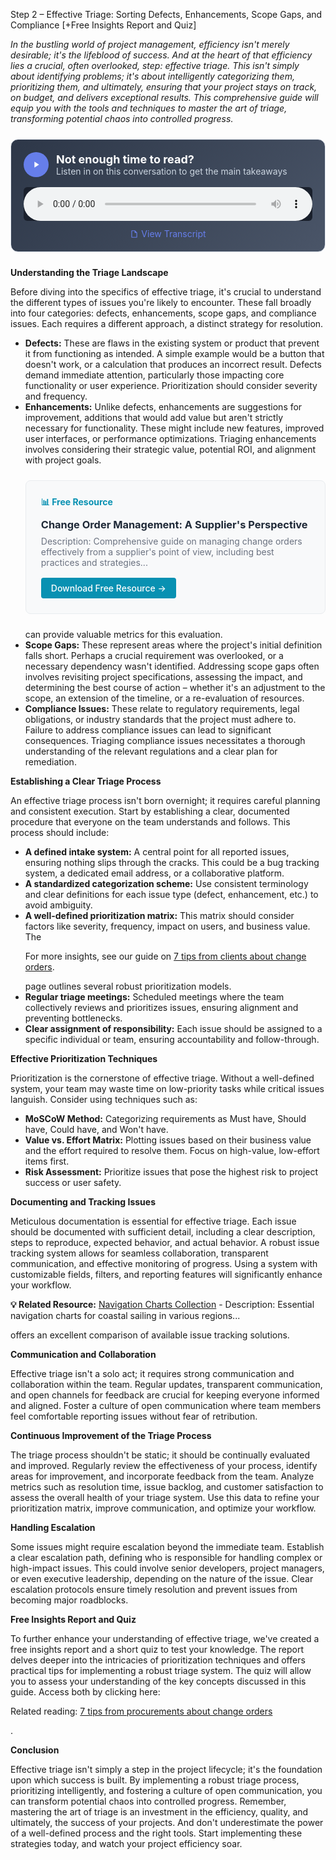 Step 2 – Effective Triage: Sorting Defects, Enhancements, Scope Gaps, and Compliance [+Free Insights Report and Quiz]  <p><i>In the bustling world of project management, efficiency isn't merely desirable; it's the lifeblood of success.  And at the heart of that efficiency lies a crucial, often overlooked, step: effective triage.  This isn't simply about identifying problems; it's about intelligently categorizing them, prioritizing them, and ultimately, ensuring that your project stays on track, on budget, and delivers exceptional results.  This comprehensive guide will equip you with the tools and techniques to master the art of triage, transforming potential chaos into controlled progress.</i></p>


<div style="background: linear-gradient(135deg, #2D3748 0%, #4A5568 100%); padding: 20px; border-radius: 12px; margin: 24px 0; border: 1px solid #E2E8F0;">
  <div style="display: flex; align-items: center; gap: 12px; margin-bottom: 16px;">
    <div style="width: 40px; height: 40px; background: #667eea; border-radius: 50%; display: flex; align-items: center; justify-content: center;">
      <svg width="16" height="16" viewBox="0 0 24 24" fill="white">
        <path d="M8 5v14l11-7z"/>
      </svg>
    </div>
    <div>
      <h3 style="color: white; margin: 0; font-size: 18px; font-weight: bold;">Not enough time to read?</h3>
      <p style="color: #CBD5E0; margin: 0; font-size: 14px;">Listen in on this conversation to get the main takeaways</p>
    </div>
  </div>
  <audio controls style="width: 100%; background: #1A202C; border-radius: 6px;">
    <source src="/podcasts/audio/post-20.wav" type="audio/wav">
    Your browser does not support the audio element.
  </audio>
  <div style="margin-top: 12px; text-align: center;">
    <a href="/podcasts/transcripts/post-20-transcript.txt" 
       style="color: #667eea; text-decoration: none; font-size: 14px; display: inline-flex; align-items: center; gap: 4px;"
       target="_blank">
      <svg width="14" height="14" viewBox="0 0 24 24" fill="currentColor">
        <path d="M14,2H6A2,2 0 0,0 4,4V20A2,2 0 0,0 6,22H18A2,2 0 0,0 20,20V8L14,2M18,20H6V4H13V9H18V20Z"/>
      </svg>
      View Transcript
    </a>
  </div>
</div>

<p><b>Understanding the Triage Landscape</b></p>
<p>Before diving into the specifics of effective triage, it's crucial to understand the different types of issues you're likely to encounter.  These fall broadly into four categories: defects, enhancements, scope gaps, and compliance issues. Each requires a different approach, a distinct strategy for resolution.</p>
<ul>  <li><b>Defects:</b> These are flaws in the existing system or product that prevent it from functioning as intended.  A simple example would be a button that doesn't work, or a calculation that produces an incorrect result. Defects demand immediate attention, particularly those impacting core functionality or user experience.  Prioritization should consider severity and frequency.</li>  <li><b>Enhancements:</b> Unlike defects, enhancements are suggestions for improvement, additions that would add value but aren't strictly necessary for functionality.  These might include new features, improved user interfaces, or performance optimizations. Triaging enhancements involves considering their strategic value, potential ROI, and alignment with project goals.  <div style="background: #f8f9fa; border: 1px solid #e9ecef; border-radius: 8px; padding: 24px; margin: 24px 0;">
<h4 style="color: #0891b2; margin: 0 0 12px 0;">📊 Free Resource</h4>
<h3 style="margin: 0 0 8px 0;"><a href="/resources/change-order-management" style="color: #1f2937; text-decoration: none;">Change Order Management: A Supplier's Perspective</a></h3>
<p style="color: #6b7280; margin: 0 0 16px 0; font-size: 14px;">Description: Comprehensive guide on managing change orders effectively from a supplier's point of view, including best practices and strategies...</p>
<a href="/resources/change-order-management" style="background: #0891b2; color: white; padding: 8px 16px; border-radius: 4px; text-decoration: none; font-weight: 500; display: inline-block;">Download Free Resource →</a>
</div> can provide valuable metrics for this evaluation.</li>  <li><b>Scope Gaps:</b> These represent areas where the project's initial definition falls short.  Perhaps a crucial requirement was overlooked, or a necessary dependency wasn't identified. Addressing scope gaps often involves revisiting project specifications, assessing the impact, and determining the best course of action – whether it's an adjustment to the scope, an extension of the timeline, or a re-evaluation of resources.</li>  <li><b>Compliance Issues:</b>  These relate to regulatory requirements, legal obligations, or industry standards that the project must adhere to. Failure to address compliance issues can lead to significant consequences. Triaging compliance issues necessitates a thorough understanding of the relevant regulations and a clear plan for remediation.</li>
</ul>

<p><b>Establishing a Clear Triage Process</b></p>
<p>An effective triage process isn't born overnight; it requires careful planning and consistent execution.  Start by establishing a clear, documented procedure that everyone on the team understands and follows. This process should include:</p>
<ul>  <li><b>A defined intake system:</b>  A central point for all reported issues, ensuring nothing slips through the cracks. This could be a bug tracking system, a dedicated email address, or a collaborative platform.</li>  <li><b>A standardized categorization scheme:</b>  Use consistent terminology and clear definitions for each issue type (defect, enhancement, etc.) to avoid ambiguity.</li>  <li><b>A well-defined prioritization matrix:</b>  This matrix should consider factors like severity, frequency, impact on users, and business value.  The <p>For more insights, see our guide on <a href="/posts/post-10">7 tips from clients about change orders</a>.</p> page outlines several robust prioritization models.</li>  <li><b>Regular triage meetings:</b>  Scheduled meetings where the team collectively reviews and prioritizes issues, ensuring alignment and preventing bottlenecks.</li>  <li><b>Clear assignment of responsibility:</b>  Each issue should be assigned to a specific individual or team, ensuring accountability and follow-through.</li>
</ul>

<p><b>Effective Prioritization Techniques</b></p>
<p>Prioritization is the cornerstone of effective triage.  Without a well-defined system, your team may waste time on low-priority tasks while critical issues languish.  Consider using techniques such as:</p>
<ul>  <li><b>MoSCoW Method:</b> Categorizing requirements as Must have, Should have, Could have, and Won't have.</li>  <li><b>Value vs. Effort Matrix:</b>  Plotting issues based on their business value and the effort required to resolve them.  Focus on high-value, low-effort items first.</li>  <li><b>Risk Assessment:</b>  Prioritize issues that pose the highest risk to project success or user safety.</li>
</ul>

<p><b>Documenting and Tracking Issues</b></p>
<p>Meticulous documentation is essential for effective triage.  Each issue should be documented with sufficient detail, including a clear description, steps to reproduce, expected behavior, and actual behavior.  A robust issue tracking system allows for seamless collaboration, transparent communication, and effective monitoring of progress.  Using a system with customizable fields, filters, and reporting features will significantly enhance your workflow.  <p><b>💡 Related Resource:</b> <a href="/resources/navigation-charts">Navigation Charts Collection</a> - Description: Essential navigation charts for coastal sailing in various regions...</p> offers an excellent comparison of available issue tracking solutions.</p>

<p><b>Communication and Collaboration</b></p>
<p>Effective triage isn't a solo act; it requires strong communication and collaboration within the team.  Regular updates, transparent communication, and open channels for feedback are crucial for keeping everyone informed and aligned.  Foster a culture of open communication where team members feel comfortable reporting issues without fear of retribution.</p>

<p><b>Continuous Improvement of the Triage Process</b></p>
<p>The triage process shouldn't be static; it should be continually evaluated and improved.  Regularly review the effectiveness of your process, identify areas for improvement, and incorporate feedback from the team.  Analyze metrics such as resolution time, issue backlog, and customer satisfaction to assess the overall health of your triage system.  Use this data to refine your prioritization matrix, improve communication, and optimize your workflow.</p>

<p><b>Handling Escalation</b></p>
<p>Some issues might require escalation beyond the immediate team.  Establish a clear escalation path, defining who is responsible for handling complex or high-impact issues.  This could involve senior developers, project managers, or even executive leadership, depending on the nature of the issue.  Clear escalation protocols ensure timely resolution and prevent issues from becoming major roadblocks.</p>  <p><b>Free Insights Report and Quiz</b></p>
<p>To further enhance your understanding of effective triage, we've created a free insights report and a short quiz to test your knowledge.  The report delves deeper into the intricacies of prioritization techniques and offers practical tips for implementing a robust triage system.  The quiz will allow you to assess your understanding of the key concepts discussed in this guide.  Access both by clicking here: <p>Related reading: <a href="/posts/post-11">7 tips from procurements about change orders</a></p>.</p>

<p><b>Conclusion</b></p>
<p>Effective triage isn't simply a step in the project lifecycle; it's the foundation upon which success is built. By implementing a robust triage process, prioritizing intelligently, and fostering a culture of open communication, you can transform potential chaos into controlled progress.  Remember, mastering the art of triage is an investment in the efficiency, quality, and ultimately, the success of your projects.  And don't underestimate the power of a well-defined process and the right tools.  Start implementing these strategies today, and watch your project efficiency soar.</p>
